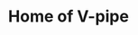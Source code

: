 ---
layout: home
title: Home of V-pipe
nav_items:
  - name: Home
    link: "/index"
  - name: Documentation
    link: "/documentation"
    sub_items:
      - name: Tutorials
        link: "/documentation/tutorials"
      - name: General Info
        link: "/documentation/general-info"
      - name: Config Files
        link: "/documentation/config-files"
      - name: How to Benchmark Tools?
        link: "/documentation/how-to-benchmark-tools"
  - name: Literature
    link: "/literature"
    sub_items:
      - name: How to Cite Us
        link: "/literature/how-to-cite-us"
      - name: Use of V-pipe
        link: "/literature/use-of-v-pipe"
      - name: V-pipe vs Competitors
        link: "/literature/v-pipe-vs-competitors"
  - name: About
    link: "/about"
    sub_items:
      - name: Funding
        link: "/about/funding"
      - name: Team
        link: "/about/team"
      - name: License and Privacy Policy
        link: "/about/license-privacy-policy"
  - name: Contact
    link: "/contact"
    sub_items:
      - name: Chat with Us
        link: "/contact/chat-with-us"
      - name: Submit an Issue
        link: "/contact/submit-an-issue"
      - name: E-mail Us
        link: "/contact/e-mail-us"
      - name: Subscribe to our Mailing List
        link: "/contact/subscribe-to-mailing-list"
---